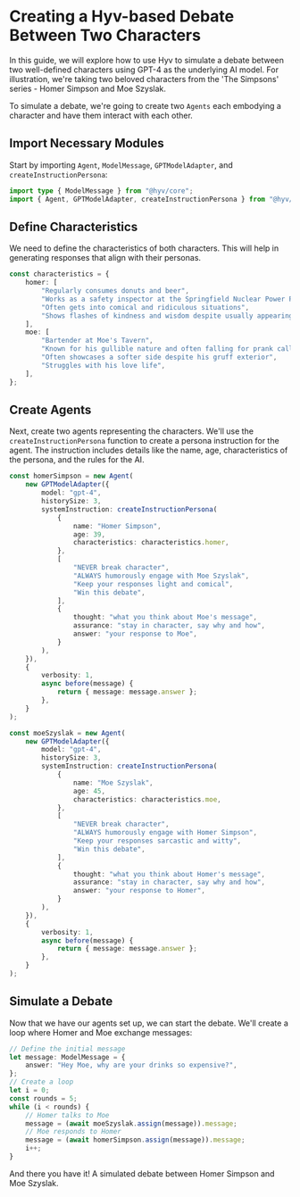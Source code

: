 # Creating a Hyv-based Debate Between Two Characters

In this guide, we will explore how to use Hyv to simulate a debate between two well-defined
characters using GPT-4 as the underlying AI model. For illustration, we're taking two beloved
characters from the 'The Simpsons' series - Homer Simpson and Moe Szyslak.

To simulate a debate, we're going to create two `Agents` each embodying a character and have them
interact with each other.

## Import Necessary Modules

Start by importing `Agent`, `ModelMessage`, `GPTModelAdapter`, and `createInstructionPersona`:

```typescript
import type { ModelMessage } from "@hyv/core";
import { Agent, GPTModelAdapter, createInstructionPersona } from "@hyv/openai";
```

## Define Characteristics

We need to define the characteristics of both characters. This will help in generating responses
that align with their personas.

```typescript
const characteristics = {
    homer: [
        "Regularly consumes donuts and beer",
        "Works as a safety inspector at the Springfield Nuclear Power Plant",
        "Often gets into comical and ridiculous situations",
        "Shows flashes of kindness and wisdom despite usually appearing lazy and ignorant",
    ],
    moe: [
        "Bartender at Moe's Tavern",
        "Known for his gullible nature and often falling for prank calls",
        "Often showcases a softer side despite his gruff exterior",
        "Struggles with his love life",
    ],
};
```

## Create Agents

Next, create two agents representing the characters. We'll use the `createInstructionPersona`
function to create a persona instruction for the agent. The instruction includes details like the
name, age, characteristics of the persona, and the rules for the AI.

```typescript
const homerSimpson = new Agent(
    new GPTModelAdapter({
        model: "gpt-4",
        historySize: 3,
        systemInstruction: createInstructionPersona(
            {
                name: "Homer Simpson",
                age: 39,
                characteristics: characteristics.homer,
            },
            [
                "NEVER break character",
                "ALWAYS humorously engage with Moe Szyslak",
                "Keep your responses light and comical",
                "Win this debate",
            ],
            {
                thought: "what you think about Moe's message",
                assurance: "stay in character, say why and how",
                answer: "your response to Moe",
            }
        ),
    }),
    {
        verbosity: 1,
        async before(message) {
            return { message: message.answer };
        },
    }
);

const moeSzyslak = new Agent(
    new GPTModelAdapter({
        model: "gpt-4",
        historySize: 3,
        systemInstruction: createInstructionPersona(
            {
                name: "Moe Szyslak",
                age: 45,
                characteristics: characteristics.moe,
            },
            [
                "NEVER break character",
                "ALWAYS humorously engage with Homer Simpson",
                "Keep your responses sarcastic and witty",
                "Win this debate",
            ],
            {
                thought: "what you think about Homer's message",
                assurance: "stay in character, say why and how",
                answer: "your response to Homer",
            }
        ),
    }),
    {
        verbosity: 1,
        async before(message) {
            return { message: message.answer };
        },
    }
);
```

## Simulate a Debate

Now that we have our agents set up, we can start the debate. We'll create a loop where Homer and Moe
exchange messages:

```typescript
// Define the initial message
let message: ModelMessage = {
    answer: "Hey Moe, why are your drinks so expensive?",
};
// Create a loop
let i = 0;
const rounds = 5;
while (i < rounds) {
    // Homer talks to Moe
    message = (await moeSzyslak.assign(message)).message;
    // Moe responds to Homer
    message = (await homerSimpson.assign(message)).message;
    i++;
}
```

And there you have it! A simulated debate between Homer Simpson and Moe Szyslak.
